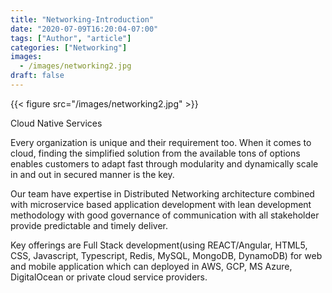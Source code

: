 ```yaml
---
title: "Networking-Introduction"
date: "2020-07-09T16:20:04-07:00"
tags: ["Author", "article"]
categories: ["Networking"]
images:
  - /images/networking2.jpg
draft: false
---
```


{{< figure src="/images/networking2.jpg" >}}

Cloud Native Services

Every organization is unique and their requirement too. When it comes to cloud, finding the simplified solution from the available tons of options enables customers to adapt fast through modularity and dynamically scale in and out in secured manner is the key.

Our team have expertise in Distributed Networking architecture combined with microservice based application development with lean development methodology with good governance of communication with all stakeholder provide predictable and timely deliver.

Key offerings are Full Stack development(using REACT/Angular, HTML5, CSS, Javascript, Typescript, Redis, MySQL, MongoDB, DynamoDB) for web and mobile application which can deployed in AWS, GCP, MS Azure, DigitalOcean or private cloud service providers.